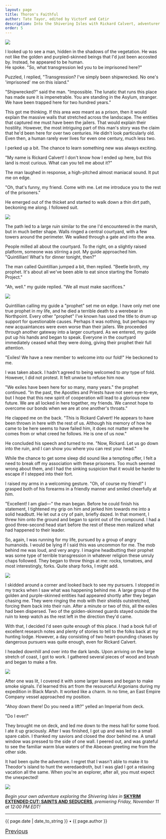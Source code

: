 ```yaml
---
layout: page
title: Thoron's Faithful
author: Tate Tayor, edited by VictorF and Catir
description: Into the Shivering Isles with Rickard Calvert, adventurer extraordinaire!
order: 5
---
```

![](https://staticdelivery.nexusmods.com/images/1704/61720101-1667667974.png)

I looked up to see a man, hidden in the shadows of the vegetation. He was not like the golden and purpled-skinned beings that I'd just been accosted by. Instead, he appeared to be human.  
He spoke. "So, what transgression led you to be imprisoned here?"
<!--more-->

Puzzled, I replied, "Transgression? I've simply been shipwrecked. No one's 'imprisoned' me on this island."

"Shipwrecked?" said the man. "Impossible. The lunatic that runs this place has made sure it is impenetrable. You are standing in the Asylum, stranger. We have been trapped here for two hundred years."

This got me thinking. If this area *was* meant as a prison, then it would explain the massive walls that stretched across the landscape. The entities that captured me must have been the jailers. That would explain their hostility. However, the most intriguing part of this man's story was the claim that he'd been here for over two centuries. He didn't look particularly old. Even then, a human rarely ever lives for even one century, much less two.  

I perked up a bit. The chance to learn something new was always exciting.

"My name is Rickard Calvert! I don't know how I ended up here, but this land is most curious. What can you tell me about it?"

The man laughed in response, a high-pitched almost maniacal sound. It put me on edge.

"Oh, that's funny, my friend. Come with me. Let me introduce you to the rest of the prisoners."

He emerged out of the thicket and started to walk down a thin dirt path, beckoning me along. I followed suit.  

![](https://raw.githubusercontent.com/TateTaylorOH/TateTaylorOH/refs/heads/main/assets/images/ECSS/ThoronsFaithful01.png)

The path led to a large ruin similar to the one I'd encountered in the marsh, but in much better shape. Walls ringed a central courtyard, with a few towers around the perimeter. We walked through a gate and into the area.

People milled all about the courtyard. To the right, on a slightly raised platform, someone was stirring a pot. My guide approached him.  
"Quintillian! What's for dinner tonight, then?"

The man called Quintillian jumped a bit, then replied. "Beetle broth, my prophet. It's about all we've been able to eat since starting the Tomato Project."

"Ah, well." my guide replied. "We all must make sacrifices."

![](https://raw.githubusercontent.com/TateTaylorOH/TateTaylorOH/refs/heads/main/assets/images/ECSS/ThoronsFaithful02.png)

Quintillian calling my guide a "prophet" set me on edge. I have only met one true prophet in my life, and he died a terrible death to a werebear in Northpoint. Every other "prophet" I've known has used the title to drum up support for questionable causes. Perhaps it was nothing, but perhaps my new acquaintances were even worse than their jailers. We proceeded through another gateway into a larger courtyard. As we entered, my guide put up his hands and began to speak. Everyone in the courtyard immediately ceased what they were doing, giving their prophet their full attention.

"Exiles! We have a new member to welcome into our fold!" He beckoned to me.

I was taken aback. I hadn't agreed to being welcomed to *any* type of fold. However, I did not protest. It felt unwise to refuse him now.

"We exiles have been here for so many, many years." the prophet continued. "In the past, the Apostles and Priests have not seen eye-to-eye, but I hope that this new spirit of cooperation will lead to a glorious new future. We are all locked in here together, my friends. We cannot hope to overcome our bonds when we are at one another's throats."

He clapped me on the back. "This is Rickard Calvert! He appears to have been thrown in here with the rest of us. Although his memory of how he came to be here seems to have failed him, it does not matter where he comes from or what creed he follows. He is one of us now."

He concluded his speech and turned to me. "Now, Rickard. Let us go down into the ruin, and I can show you where you can rest your head."

While the chance to get some sleep did sound like a tempting offer, I felt a need to break off my association with these prisoners. Too much seemed wrong about them, and I had the sinking suspicion that it would be harder to escape if I stepped into their fort.

I raised my arms in a welcoming gesture. "Oh, of course my friend!" I grasped both of his forearms in a friendly manner and smiled cheerfully at him.

"Excellent! I am glad—" the man began. Before he could finish his statement, I tightened my grip on him and jerked him towards me into a solid headbutt. He let out a cry of pain, briefly dazed. In that moment, I threw him onto the ground and began to sprint out of the compound. I had a good three-second head start before the rest of these men realized what had happened to their leader.

So, again, I was running for my life, pursued by a group of angry humanoids. I would be lying if I said this was uncommon for me. The mob behind me was loud, and very angry. I imagine headbutting their prophet was some type of terrible transgression in whatever religion these unruly chaps followed. They began to throw things at me: rocks, tomatoes, and most interestingly, forks. Quite sharp forks, I might add.

![](https://raw.githubusercontent.com/TateTaylorOH/TateTaylorOH/refs/heads/main/assets/images/ECSS/ThoronsFaithful03.png)

I skidded around a corner and looked back to see my pursuers. I stopped in my tracks when I saw what was happening behind me. A large group of the golden and purple-skinned entities had appeared shortly after they began chasing me. They were ringing the mob with their shields outstretched, forcing them back into their ruin. After a minute or two of this, all the exiles had been dispersed. Two of the golden-skinned guards stayed outside the ruin to keep watch as the rest left in the direction they'd came.

With that, I decided I'd seen quite enough of this place. I had a book full of excellent research notes and plenty of stories to tell to the folks back at my hunting lodge. However, a day consisting of two heart-pounding chases by dangerous pursuers was quite enough, even for Rickard Calvert.

I headed downhill and over into the dark lands. Upon arriving on the large stretch of coast, I got to work. I gathered several pieces of wood and brush and began to make a fire.  

![](https://raw.githubusercontent.com/TateTaylorOH/TateTaylorOH/refs/heads/main/assets/images/ECSS/ThoronsFaithful04.png)

After one was lit, I covered it with some larger leaves and began to make smoke signals. I'd learned this art from the resourceful Argonians during my expedition in Black Marsh. It worked like a charm. In no time, an East Empire Company vessel approached my position.

"Ahoy down there! Do you need a lift?" yelled an Imperial from deck.

"Do I ever!"

They brought me on deck, and led me down to the mess hall for some food. I ate it up graciously. After I was finished, I got up and was led to a small spare cabin. I thanked my saviors and closed the door behind me. A small window was pressed to the side of one wall. I peered out, and was grateful to see the familiar warm blue waters of the Abecean greeting me from the other side.

It had been quite the adventure. I regret that I wasn't able to make it to Theodor's island to hunt the weredaedroth, but I was glad I got a relaxing vacation all the same. When you're an explorer, after all, you must expect the unexpected!

![](https://raw.githubusercontent.com/TateTaylorOH/TateTaylorOH/refs/heads/main/assets/images/ECSS/ThoronsFaithful05.png)

*Begin your own adventure exploring the Shivering Isles in* [**SKYRIM EXTENDED CUT: SAINTS AND SEDUCERS**](https://www.nexusmods.com/skyrimspecialedition/mods/72772), *premiering Friday, November 11 at 12:00 PM EDT!*

---

{{ page.date | date_to_string }} • {{ page.author }}

<font size="4"><p style="text-align:left;">
    <a href="https://tatetayloroh.github.io/TateTaylorOH/rickardcalvert/ecss/2022/10/29/sheogorathsfaithful.html">Previous</a>
    <span style="float:right;">
        <!-- <a href="https://tatetayloroh.github.io/TateTaylorOH/RickardCalvert/ECSS/THORONSFAITHFUL.html">Next</a> -->
    </span>
</p></font>
